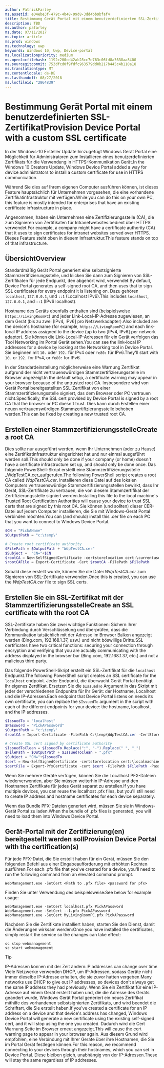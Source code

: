 ```yaml
---
author: PatrickFarley
ms.assetid: e04ebe3f-479c-4b48-99d8-3dd4bb9bfaf4
title: Bestimmung Gerät Portal mit einem benutzerdefinierten SSL-Zertifikat
description: TBD
ms.author: pafarley
ms.date: 07/11/2017
ms.topic: article
ms.prod: windows
ms.technology: uwp
keywords: Windows 10, Uwp, Device-portal
ms.localizationpriority: medium
ms.openlocfilehash: 1192c200cd42ab28cc7e763c06fd8a5638aa3400
ms.sourcegitcommit: 753dfcd0f9fdfc963579dd0b217b445c4b110a18
ms.translationtype: MT
ms.contentlocale: de-DE
ms.lasthandoff: 08/27/2018
ms.locfileid: "2864839"
---
```

# <a name="provision-device-portal-with-a-custom-ssl-certificate"></a><span data-ttu-id="1e1a6-104">Bestimmung Gerät Portal mit einem benutzerdefinierten SSL-Zertifikat</span><span class="sxs-lookup"><span data-stu-id="1e1a6-104">Provision Device Portal with a custom SSL certificate</span></span>
<span data-ttu-id="1e1a6-105">In der Windows-10 Ersteller Update hinzugefügt Windows Gerät Portal eine Möglichkeit für Administratoren zum Installieren eines benutzerdefinierten Zertifikats für die Verwendung in HTTPS-Kommunikation Gerät.</span><span class="sxs-lookup"><span data-stu-id="1e1a6-105">In the Windows 10 Creators Update, Windows Device Portal added a way for device administrators to install a custom certificate for use in HTTPS communication.</span></span> 

<span data-ttu-id="1e1a6-106">Während Sie dies auf Ihrem eigenen Computer ausführen können, ist dieses Feature hauptsächlich für Unternehmen vorgesehen, die eine vorhandene Zertifikatinfrastruktur mit verfügen.</span><span class="sxs-lookup"><span data-stu-id="1e1a6-106">While you can do this on your own PC, this feature is mostly intended for enterprises that have an existing certificate infrastructure in place.</span></span>  

<span data-ttu-id="1e1a6-107">Angenommen, haben ein Unternehmen eine Zertifizierungsstelle (CA), die zum Signieren von Zertifikaten für Intranetwebsites bedient über HTTPS verwendet.</span><span class="sxs-lookup"><span data-stu-id="1e1a6-107">For example, a company might have a certificate authority (CA) that it uses to sign certificates for intranet websites served over HTTPS.</span></span> <span data-ttu-id="1e1a6-108">Dieses Feature steht oben in diesem Infrastruktur.</span><span class="sxs-lookup"><span data-stu-id="1e1a6-108">This feature stands on top of that infrastructure.</span></span> 

## <a name="overview"></a><span data-ttu-id="1e1a6-109">Übersicht</span><span class="sxs-lookup"><span data-stu-id="1e1a6-109">Overview</span></span>
<span data-ttu-id="1e1a6-110">Standardmäßig Gerät Portal generiert eine selbstsignierte Stammzertifizierungsstelle, und klicken Sie dann zum Signieren von SSL-Zertifikaten für jede Endpunkt, den abgehört wird, verwendet.</span><span class="sxs-lookup"><span data-stu-id="1e1a6-110">By default, Device Portal generates a self-signed root CA, and then uses that to sign SSL certificates for every endpoint it is listening on.</span></span> <span data-ttu-id="1e1a6-111">Dazu gehören `localhost`, `127.0.0.1`, und `::1` (Localhost IPv6).</span><span class="sxs-lookup"><span data-stu-id="1e1a6-111">This includes `localhost`, `127.0.0.1`, and `::1` (IPv6 localhost).</span></span>

<span data-ttu-id="1e1a6-112">Hostname des Geräts ebenfalls enthalten sind (beispielsweise `https://LivingRoomPC`) und jeder Link-Local-IP-Adresse zugewiesen, an dem Gerät (bis zu zwei [IPv4, IPv6] pro Netzwerkadapter).</span><span class="sxs-lookup"><span data-stu-id="1e1a6-112">Also included are the device's hostname (for example, `https://LivingRoomPC`) and each link-local IP address assigned to the device (up to two [IPv4, IPv6] per network adaptor).</span></span> <span data-ttu-id="1e1a6-113">Sie können die Link-Local-IP-Adressen für ein Gerät verfolgen das Tool Networking im Portal Gerät sehen.</span><span class="sxs-lookup"><span data-stu-id="1e1a6-113">You can see the link-local IP addresses for a device by looking at the Networking tool in Device Portal.</span></span> <span data-ttu-id="1e1a6-114">Sie beginnen mit `10.` oder `192.` für IPv4 oder `fe80:` für IPv6.</span><span class="sxs-lookup"><span data-stu-id="1e1a6-114">They'll start with `10.` or `192.` for IPv4, or `fe80:` for IPv6.</span></span> 

<span data-ttu-id="1e1a6-115">In der Standardeinstellung möglicherweise eine Warnung Zertifikat aufgrund der nicht vertrauenswürdigen Stammzertifizierungsstelle im Browser angezeigt.</span><span class="sxs-lookup"><span data-stu-id="1e1a6-115">In the default setup, a certificate warning may appear in your browser because of the untrusted root CA.</span></span> <span data-ttu-id="1e1a6-116">Insbesondere wird von Gerät Portal bereitgestellten SSL-Zertifikat von einer Stammzertifizierungsstelle signiert, das dem Browser oder PC vertrauen nicht.</span><span class="sxs-lookup"><span data-stu-id="1e1a6-116">Specifically, the SSL cert provided by Device Portal is signed by a root CA that the browser or PC doesn't trust.</span></span> <span data-ttu-id="1e1a6-117">Dies kann durch Erstellen einer neuen vertrauenswürdigen Stammzertifizierungsstelle behoben werden.</span><span class="sxs-lookup"><span data-stu-id="1e1a6-117">This can be fixed by creating a new trusted root CA.</span></span>

## <a name="create-a-root-ca"></a><span data-ttu-id="1e1a6-118">Erstellen einer Stammzertifizierungsstelle</span><span class="sxs-lookup"><span data-stu-id="1e1a6-118">Create a root CA</span></span>

<span data-ttu-id="1e1a6-119">Dies sollte nur ausgeführt werden, wenn Ihr Unternehmen (oder zu Hause) eine Zertifikatinfrastruktur eingerichtet hat und nur einmal ausgeführt werden soll.</span><span class="sxs-lookup"><span data-stu-id="1e1a6-119">This should only be done if your company (or home) doesn't have a certificate infrastructure set up, and should only be done once.</span></span> <span data-ttu-id="1e1a6-120">Das folgende PowerShell-Skript erstellt eine Stammzertifizierungsstelle _WdpTestCA.cer_aufgerufen.</span><span class="sxs-lookup"><span data-stu-id="1e1a6-120">The following PowerShell script creates a root CA called _WdpTestCA.cer_.</span></span> <span data-ttu-id="1e1a6-121">Installieren diese Datei auf des lokalen Computers vertrauenswürdige Stammzertifizierungsstellen bewirkt, dass Ihr Gerät, SSL-Zertifikate zu vertrauen, die von diesem Stammzertifikat der Zertifizierungsstelle signiert werden.</span><span class="sxs-lookup"><span data-stu-id="1e1a6-121">Installing this file to the local machine's Trusted Root Certification Authorities will cause your device to trust SSL certs that are signed by this root CA.</span></span> <span data-ttu-id="1e1a6-122">Sie können (und sollten) dieser CER-Datei auf jedem Computer installieren, die Sie mit Windows-Gerät Portal verbinden möchten.</span><span class="sxs-lookup"><span data-stu-id="1e1a6-122">You can (and should) install this .cer file on each PC that you want to connect to Windows Device Portal.</span></span>  

```PowerShell
$CN = "PickAName"
$OutputPath = "c:\temp\"

# Create root certificate authority
$FilePath = $OutputPath + "WdpTestCA.cer"
$Subject =  "CN="+$CN
$rootCA = New-SelfSignedCertificate -certstorelocation cert:\currentuser\my -Subject $Subject -HashAlgorithm "SHA512" -KeyUsage CertSign,CRLSign
$rootCAFile = Export-Certificate -Cert $rootCA -FilePath $FilePath
```

<span data-ttu-id="1e1a6-123">Sobald diese erstellt wurde, können Sie die Datei _WdpTestCA.cer_ zum Signieren von SSL-Zertifikate verwenden.</span><span class="sxs-lookup"><span data-stu-id="1e1a6-123">Once this is created, you can use the _WdpTestCA.cer_ file to sign SSL certs.</span></span> 

## <a name="create-an-ssl-certificate-with-the-root-ca"></a><span data-ttu-id="1e1a6-124">Erstellen Sie ein SSL-Zertifikat mit der Stammzertifizierungsstelle</span><span class="sxs-lookup"><span data-stu-id="1e1a6-124">Create an SSL certificate with the root CA</span></span>

<span data-ttu-id="1e1a6-125">SSL-Zertifikate haben Sie zwei wichtige Funktionen: Sichern Ihrer Verbindung durch Verschlüsselung und überprüfen, dass die Kommunikation tatsächlich mit der Adresse im Browser Balken angezeigt werden (Bing.com, 192.168.1.37, usw.) und nicht böswillige Dritte.</span><span class="sxs-lookup"><span data-stu-id="1e1a6-125">SSL certificates have two critical functions: securing your connection through encryption and verifying that you are actually communicating with the address displayed in the browser bar (Bing.com, 192.168.1.37, etc.) and not a malicious third party.</span></span>

<span data-ttu-id="1e1a6-126">Das folgende PowerShell-Skript erstellt ein SSL-Zertifikat für die `localhost` Endpunkt.</span><span class="sxs-lookup"><span data-stu-id="1e1a6-126">The following PowerShell script creates an SSL certificate for the `localhost` endpoint.</span></span> <span data-ttu-id="1e1a6-127">Jeder Endpunkt, die überwacht Gerät Portal benötigt ihr eigenes Zertifikat. Ersetzen Sie die `$IssuedTo` Argument in das Skript mit jeder der verschiedenen Endpunkte für Ihr Gerät: der Hostname, Localhost und die IP-Adressen.</span><span class="sxs-lookup"><span data-stu-id="1e1a6-127">Each endpoint that Device Portal listens on needs its own certificate; you can replace the `$IssuedTo` argument in the script with each of the different endpoints for your device: the hostname, localhost, and the IP addresses.</span></span>

```PowerShell
$IssuedTo = "localhost"
$Password = "PickAPassword"
$OutputPath = "c:\temp\"
$rootCA = Import-Certificate -FilePath C:\temp\WdpTestCA.cer -CertStoreLocation Cert:\CurrentUser\My\

# Create SSL cert signed by certificate authority
$IssuedToClean = $IssuedTo.Replace(":", "-").Replace(" ", "_")
$FilePath = $OutputPath + $IssuedToClean + ".pfx"
$Subject = "CN="+$IssuedTo
$cert = New-SelfSignedCertificate -certstorelocation cert:\localmachine\my -Subject $Subject -DnsName $IssuedTo -Signer $rootCA -HashAlgorithm "SHA512"
$certFile = Export-PfxCertificate -cert $cert -FilePath $FilePath -Password (ConvertTo-SecureString -String $Password -Force -AsPlainText)
```

<span data-ttu-id="1e1a6-128">Wenn Sie mehrere Geräte verfügen, können Sie die Localhost PFX-Dateien wiederverwenden, aber Sie müssen weiterhin IP-Adresse und den Hostnamen Zertifikate für jedes Gerät separat zu erstellen.</span><span class="sxs-lookup"><span data-stu-id="1e1a6-128">If you have multiple devices, you can reuse the localhost .pfx files, but you'll still need to create IP address and hostname certificates for each device separately.</span></span>

<span data-ttu-id="1e1a6-129">Wenn das Bundle PFX-Dateien generiert wird, müssen Sie sie in Windows-Gerät Portal zu laden.</span><span class="sxs-lookup"><span data-stu-id="1e1a6-129">When the bundle of .pfx files is generated, you will need to load them into Windows Device Portal.</span></span> 

## <a name="provision-device-portal-with-the-certifications"></a><span data-ttu-id="1e1a6-130">Gerät-Portal mit der Zertifizierung(en) bereitgestellt werden soll</span><span class="sxs-lookup"><span data-stu-id="1e1a6-130">Provision Device Portal with the certification(s)</span></span>

<span data-ttu-id="1e1a6-131">Für jede PFX-Datei, die Sie erstellt haben für ein Gerät, müssen Sie den folgenden Befehl aus einer Eingabeaufforderung mit erhöhten Rechten ausführen.</span><span class="sxs-lookup"><span data-stu-id="1e1a6-131">For each .pfx file that you've created for a device, you'll need to run the following command from an elevated command prompt.</span></span>

```
WebManagement.exe -SetCert <Path to .pfx file> <password for pfx> 
```

<span data-ttu-id="1e1a6-132">Finden Sie unter Verwendung des beispielsweise:</span><span class="sxs-lookup"><span data-stu-id="1e1a6-132">See below for example usage:</span></span>
```
WebManagement.exe -SetCert localhost.pfx PickAPassword
WebManagement.exe -SetCert --1.pfx PickAPassword
WebManagement.exe -SetCert MyLivingRoomPC.pfx PickAPassword
```

<span data-ttu-id="1e1a6-133">Nachdem Sie die Zertifikate installiert haben, starten Sie den Dienst, damit die Änderungen wirksam werden:</span><span class="sxs-lookup"><span data-stu-id="1e1a6-133">Once you have installed the certificates, simply restart the service so the changes can take effect:</span></span>

```
sc stop webmanagement
sc start webmanagement
```

> [!TIP]
> <span data-ttu-id="1e1a6-134">IP-Adressen können mit der Zeit ändern.</span><span class="sxs-lookup"><span data-stu-id="1e1a6-134">IP addresses can change over time.</span></span>
<span data-ttu-id="1e1a6-135">Viele Netzwerke verwenden DHCP, um IP-Adressen, sodass Geräte nicht immer dieselbe IP-Adresse erhalten, die sie zuvor hatten vergeben.</span><span class="sxs-lookup"><span data-stu-id="1e1a6-135">Many networks use DHCP to give out IP addresses, so devices don't always get the same IP address they had previously.</span></span> <span data-ttu-id="1e1a6-136">Wenn Sie ein Zertifikat für eine IP-Adresse auf einem Gerät erstellt haben und, die die Adresse des Geräts geändert wurde, Windows Gerät Portal generiert ein neues Zertifikat mithilfe des vorhandenen selbstsignierten Zertifikats, und wird beendet die Schriftart, die Sie erstellt haben.</span><span class="sxs-lookup"><span data-stu-id="1e1a6-136">If you've created a certificate for an IP address on a device and that device's address has changed, Windows Device Portal will generate a new certificate using the existing self-signed cert, and it will stop using the one you created.</span></span> <span data-ttu-id="1e1a6-137">Dadurch wird die Cert Warnung Seite im Browser erneut angezeigt.</span><span class="sxs-lookup"><span data-stu-id="1e1a6-137">This will cause the cert warning page to appear in your browser again.</span></span> <span data-ttu-id="1e1a6-138">Aus diesem Grund wird empfohlen, eine Verbindung mit Ihrer Geräte über ihre Hostnamen, die Sie im Portal Gerät festlegen können.</span><span class="sxs-lookup"><span data-stu-id="1e1a6-138">For this reason, we recommend connecting to your devices through their hostnames, which you can set in Device Portal.</span></span> <span data-ttu-id="1e1a6-139">Diese bleiben gleich, unabhängig von der IP-Adressen.</span><span class="sxs-lookup"><span data-stu-id="1e1a6-139">These will stay the same regardless of IP addresses.</span></span>
